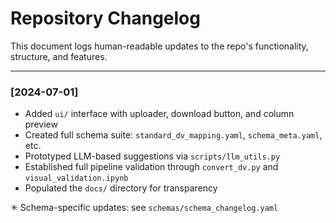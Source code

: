 # Repository Changelog

This document logs human-readable updates to the repo's functionality, structure, and features.

---

### [2024-07-01]

- Added `ui/` interface with uploader, download button, and column preview
- Created full schema suite: `standard_dv_mapping.yaml`, `schema_meta.yaml`, etc.
- Prototyped LLM-based suggestions via `scripts/llm_utils.py`
- Established full pipeline validation through `convert_dv.py` and `visual_validation.ipynb`
- Populated the `docs/` directory for transparency

✳ Schema-specific updates: see `schemas/schema_changelog.yaml`
